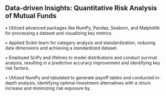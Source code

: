 ## Data-driven Insights: Quantitative Risk Analysis of Mutual Funds

•	Utilized advanced packages like NumPy, Pandas, Seaborn, and Matplotlib for processing a dataset and visualizing key metrics.

•	Applied Scikit-learn for category analysis and standardization, reducing data dimensions and achieving a standardized dataset.

•	Employed SciPy and lifelines to model distributions and conduct survival analysis, resulting in a predictive accuracy improvement and identifying key risk factors.

•	Utilized NumPy and tabulated to generate payoff tables and conducted in-depth analysis, identifying optimal investment alternatives with a return increase and minimizing risk exposure by.

